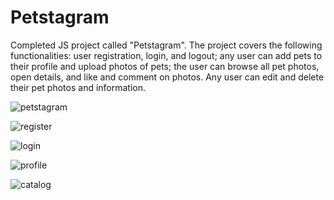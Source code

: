# Petstagram

Completed JS project called "Petstagram". 
The project covers the following functionalities: user registration, login, and logout; 
any user can add pets to their profile and upload photos of pets; 
the user can browse all pet photos, open details, and like and comment on photos.
Any user can edit and delete their pet photos and information.

![petstagram](https://github.com/Stateva91/Petstagram/assets/114188863/3f9b425b-d0bb-4242-af4a-2ee10de6b2ff)

![register](https://github.com/Stateva91/Petstagram/assets/114188863/27aef19c-c9d0-4837-8805-4c33323028ca)

![login](https://github.com/Stateva91/Petstagram/assets/114188863/5a8e90f0-819b-4969-b6e4-4bccd528206c)

![profile](https://github.com/Stateva91/Petstagram/assets/114188863/681a3601-68c3-401c-8b46-d67415daf02a)

![catalog](https://github.com/Stateva91/Petstagram/assets/114188863/658bdfc9-276d-4e2f-9cce-1ed6337ce4b7)
